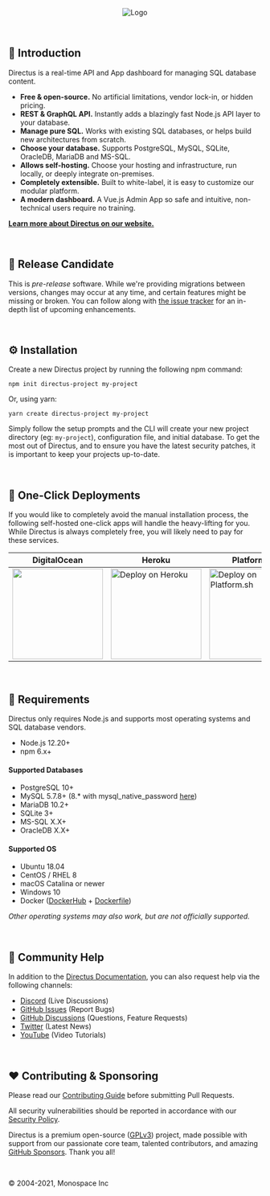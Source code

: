 <p align="center"><img alt="Logo" src="https://user-images.githubusercontent.com/522079/127886783-ae6b4ec6-e2ad-4615-8df9-d77c33e92d7e.png"></p>

<br>

## 🐰 Introduction

Directus is a real-time API and App dashboard for managing SQL database content.

- **Free & open-source.** No artificial limitations, vendor lock-in, or hidden pricing.
- **REST & GraphQL API.** Instantly adds a blazingly fast Node.js API layer to your database.
- **Manage pure SQL.** Works with existing SQL databases, or helps build new architectures from scratch.
- **Choose your database.** Supports PostgreSQL, MySQL, SQLite, OracleDB, MariaDB and MS-SQL.
- **Allows self-hosting.** Choose your hosting and infrastructure, run locally, or deeply integrate on-premises.
- **Completely extensible.** Built to white-label, it is easy to customize our modular platform.
- **A modern dashboard.** A Vue.js Admin App so safe and intuitive, non-technical users require no training.

**[Learn more about Directus on our website.](https://directus.io)**

<br>

## 🚧 Release Candidate

This is _pre-release_ software. While we're providing migrations between versions, changes may occur at any time, and
certain features might be missing or broken. You can follow along with
[the issue tracker](https://github.com/directus/directus/issues) for an in-depth list of upcoming enhancements.

<br>

## ⚙️ Installation

Create a new Directus project by running the following npm command:

```
npm init directus-project my-project
```

Or, using yarn:

```
yarn create directus-project my-project
```

Simply follow the setup prompts and the CLI will create your new project directory (eg: `my-project`), configuration
file, and initial database. To get the most out of Directus, and to ensure you have the latest security patches, it is
important to keep your projects up-to-date.

<br>

## 🚀 One-Click Deployments

If you would like to completely avoid the manual installation process, the following self-hosted one-click apps will
handle the heavy-lifting for you. While Directus is always completely free, you will likely need to pay for these
services.

| DigitalOcean                                                                                                                            | Heroku                                                                                                                                                                                              | Platform.sh                                                                                                                                                                                                                                                                                                                                                                             | Zeet                                                                                                                                                                               |
| --------------------------------------------------------------------------------------------------------------------------------------- | --------------------------------------------------------------------------------------------------------------------------------------------------------------------------------------------------- | --------------------------------------------------------------------------------------------------------------------------------------------------------------------------------------------------------------------------------------------------------------------------------------------------------------------------------------------------------------------------------------- | ---------------------------------------------------------------------------------------------------------------------------------------------------------------------------------- |
| <a href="https://marketplace.digitalocean.com/apps/directus"><img src="https://www.deploytodo.com/do-btn-blue.svg" width="180px" /></a> | <a href="https://heroku.com/deploy?template=https://github.com/directus-community/heroku-template"><img src="https://www.herokucdn.com/deploy/button.svg" alt="Deploy on Heroku" width="180px"></a> | <a href="https://console.platform.sh/projects/create-project?template=https://raw.githubusercontent.com/platformsh/template-builder/master/templates/directus/.platform.template.yaml&utm_content=directus&utm_source=github&utm_medium=button&utm_campaign=deploy_on_platform"><img src="https://platform.sh/images/deploy/lg-blue.svg" alt="Deploy on Platform.sh" width="180px"></a> | <a href="https://deploy.zeet.co/?url=https://github.com/directus-community/heroku-template"><img src="https://deploy.zeet.co/directus.svg" alt="Deploy on Zeet" width="180px"></a> |

<br>

## 📌 Requirements

Directus only requires Node.js and supports most operating systems and SQL database vendors.

- Node.js 12.20+
- npm 6.x+

#### Supported Databases

- PostgreSQL 10+
- MySQL 5.7.8+ (8.\* with mysql_native_password
  [here](https://dev.mysql.com/doc/refman/8.0/en/upgrading-from-previous-series.html#upgrade-caching-sha2-password-compatible-connectors))
- MariaDB 10.2+
- SQLite 3+
- MS-SQL X.X+
- OracleDB X.X+

#### Supported OS

- Ubuntu 18.04
- CentOS / RHEL 8
- macOS Catalina or newer
- Windows 10
- Docker ([DockerHub](https://hub.docker.com/r/directus/directus) +
  [Dockerfile](https://github.com/directus/directus/blob/43f4e63179b7c370ceee721c0a5ca0f616f30c58/.github/actions/build-images/Dockerfile))

_Other operating systems may also work, but are not officially supported._

<br>

## 🤔 Community Help

In addition to the [Directus Documentation](https://docs.directus.io), you can also request help via the following
channels:

- [Discord](https://directus.chat) (Live Discussions)
- [GitHub Issues](https://github.com/directus/directus/issues) (Report Bugs)
- [GitHub Discussions](https://github.com/directus/directus/discussions) (Questions, Feature Requests)
- [Twitter](https://twitter.com/directus) (Latest News)
- [YouTube](https://www.youtube.com/c/DirectusVideos/featured) (Video Tutorials)

<br>

## ❤️ Contributing & Sponsoring

Please read our [Contributing Guide](./contributing.md) before submitting Pull Requests.

All security vulnerabilities should be reported in accordance with our
[Security Policy](https://docs.directus.io/contributing/introduction/#reporting-security-vulnerabilities).

Directus is a premium open-source ([GPLv3](./license)) project, made possible with support from our passionate core
team, talented contributors, and amazing [GitHub Sponsors](https://github.com/sponsors/directus). Thank you all!

<br>

© 2004-2021, Monospace Inc
